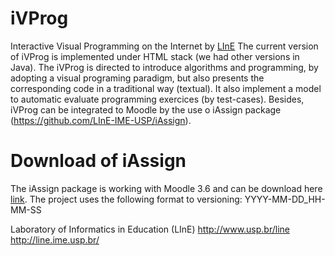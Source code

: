 # iVProg
Interactive Visual Programming on the Internet by [LInE](https://usp.br/line)
The current version of iVProg is implemented under HTML stack (we had other versions in Java).
The iVProg is directed to introduce algorithms and programming, by adopting a visual programing paradigm, but also presents the corresponding code in a traditional way (textual). It also implement a model to automatic evaluate programming exercices (by test-cases).
Besides, iVProg  can be integrated to Moodle by the use o iAssign package (https://github.com/LInE-IME-USP/iAssign).

# Download of iAssign
The iAssign package is working with Moodle 3.6 and can be download here [link](http://200.144.254.107/release/ivprog). The project uses the following format to versioning: YYYY-MM-DD_HH-MM-SS

Laboratory of Informatics in Education (LInE)
http://www.usp.br/line
http://line.ime.usp.br/
